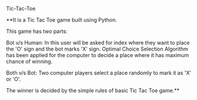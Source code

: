 Tic-Tac-Toe

**It is a Tic Tac Toe game built using Python.

This game has two parts:

Bot v/s Human: In this user will be asked for index where they want to place the 'O' sign and the bot marks 'X' sign. Optimal Choice Selection Algorithm has been applied for the computer to decide a place where it has maximum chance of winning.

Both v/s Bot: Two computer players select a place randomly to mark it as 'X' or 'O'.

The winner is decided by the simple rules of basic Tic Tac Toe game.**
